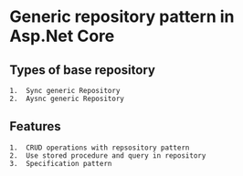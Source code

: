 # Generic repository pattern in Asp.Net Core

## Types of base repository
````
1.  Sync generic Repository
2.  Aysnc generic Repository
````

## Features
````
1.  CRUD operations with repsository pattern
2.  Use stored procedure and query in repository
3.  Specification pattern
````

